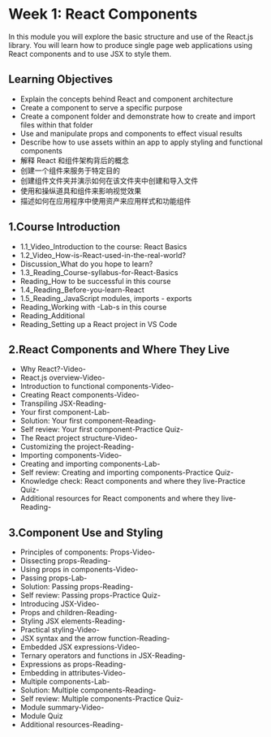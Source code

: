 # Week 1: React Components

In this module you will explore the basic structure and use of the React.js library. You will learn how to produce single page web applications using React components and to use JSX to style them.

## Learning Objectives

- Explain the concepts behind React and component architecture
- Create a component to serve a specific purpose
- Create a component folder and demonstrate how to create and import files within that folder
- Use and manipulate props and components to effect visual results
- Describe how to use assets within an app to apply styling and functional components
- 解释 React 和组件架构背后的概念
- 创建一个组件来服务于特定目的
- 创建组件文件夹并演示如何在该文件夹中创建和导入文件
- 使用和操纵道具和组件来影响视觉效果
- 描述如何在应用程序中使用资产来应用样式和功能组件

## 1.Course Introduction

- 1.1_Video_Introduction to the course: React Basics
- 1.2_Video_How-is-React-used-in-the-real-world?
- Discussion_What do you hope to learn?
- 1.3_Reading_Course-syllabus-for-React-Basics
- Reading_How to be successful in this course
- 1.4_Reading_Before-you-learn-React
- 1.5_Reading_JavaScript modules, imports - exports
- Reading_Working with -Lab-s in this course
- Reading_Additional
- Reading_Setting up a React project in VS Code

## 2.React Components and Where They Live

- Why React?-Video-
- React.js overview-Video-
- Introduction to functional components-Video-
- Creating React components-Video-
- Transpiling JSX-Reading-
- Your first component-Lab-
- Solution: Your first component-Reading-
- Self review: Your first component-Practice Quiz-
- The React project structure-Video-
- Customizing the project-Reading-
- Importing components-Video-
- Creating and importing components-Lab-
- Self review: Creating and importing components-Practice Quiz-
- Knowledge check: React components and where they live-Practice Quiz-
- Additional resources for React components and where they live-Reading-

## 3.Component Use and Styling

- Principles of components: Props-Video-
- Dissecting props-Reading-
- Using props in components-Video-
- Passing props-Lab-
- Solution: Passing props-Reading-
- Self review: Passing props-Practice Quiz-
- Introducing JSX-Video-
- Props and children-Reading-
- Styling JSX elements-Reading-
- Practical styling-Video-
- JSX syntax and the arrow function-Reading-
- Embedded JSX expressions-Video-
- Ternary operators and functions in JSX-Reading-
- Expressions as props-Reading-
- Embedding in attributes-Video-
- Multiple components-Lab-
- Solution: Multiple components-Reading-
- Self review: Multiple components-Practice Quiz-
- Module summary-Video-
- Module Quiz
- Additional resources-Reading-